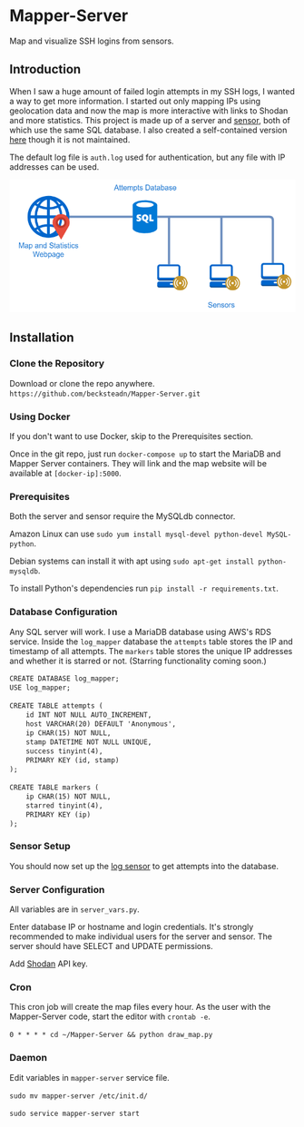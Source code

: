 # Mapper-Server
Map and visualize SSH logins from sensors.

## Introduction

When I saw a huge amount of failed login attempts in my SSH logs, I wanted a way to get more information. I started out only mapping IPs using geolocation data and now the map is more interactive with links to Shodan and more statistics. This project is made up of a server and [sensor](https://github.com/becksteadn/Log-Sensor), both of which use the same SQL database. I also created a self-contained version [here](https://github.com/becksteadn/Log-Mapper) though it is not maintained.

The default log file is `auth.log` used for authentication, but any file with IP addresses can be used.

![Mapper Infrastructure](Mapper-Infrastructure.png)

## Installation

### Clone the Repository

Download or clone the repo anywhere. `https://github.com/becksteadn/Mapper-Server.git`

### Using Docker

If you don't want to use Docker, skip to the Prerequisites section.

Once in the git repo, just run `docker-compose up` to start the MariaDB and Mapper Server containers. They will link and the map website will be available at `[docker-ip]:5000`.

### Prerequisites

Both the server and sensor require the MySQLdb connector.

Amazon Linux can use `sudo yum install mysql-devel python-devel MySQL-python`.

Debian systems can  install it with apt using `sudo apt-get install python-mysqldb`.


To install Python's dependencies run `pip install -r requirements.txt`.

### Database Configuration

Any SQL server will work. I use a MariaDB database using AWS's RDS service. Inside the `log_mapper` database the `attempts` table stores the IP and timestamp of all attempts. The `markers` table stores the unique IP addresses and whether it is starred or not. (Starring functionality coming soon.)

```
CREATE DATABASE log_mapper;
USE log_mapper;

CREATE TABLE attempts (
    id INT NOT NULL AUTO_INCREMENT,
    host VARCHAR(20) DEFAULT 'Anonymous',
    ip CHAR(15) NOT NULL,
    stamp DATETIME NOT NULL UNIQUE,
    success tinyint(4),
    PRIMARY KEY (id, stamp)
);

CREATE TABLE markers (
    ip CHAR(15) NOT NULL,
    starred tinyint(4),
    PRIMARY KEY (ip)
);
```

### Sensor Setup

You should now set up the [log sensor](https://github.com/becksteadn/Log-Sensor) to get attempts into the database.

### Server Configuration
All variables are in `server_vars.py`.

Enter database IP or hostname and login credentials. It's strongly recommended to make individual users for the server and sensor. The server should have SELECT and UPDATE permissions.

Add [Shodan](https://shodan.io) API key.

### Cron

This cron job will create the map files every hour. As the user with the Mapper-Server code, start the editor with `crontab -e`.

`0 * * * * cd ~/Mapper-Server && python draw_map.py`

### Daemon
Edit variables in `mapper-server` service file.

`sudo mv mapper-server /etc/init.d/`

`sudo service mapper-server start`
